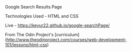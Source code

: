 Google Search Results Page

Technologies Used - HTML and CSS

Live - https://keyur22.github.io/google-searchPage/

From The Odin Project's [curriculum]
(http://www.theodinproject.com/courses/web-development-101/lessons/html-css)
